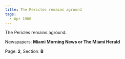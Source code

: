 ```yaml
---  
title: The Pericles remains aground  
tags:  
  - Apr 1966  
---  
```

  
The Pericles remains aground.  
  
Newspapers: **Miami Morning News or The Miami Herald**  
  
Page: **2**, Section: **B** 
